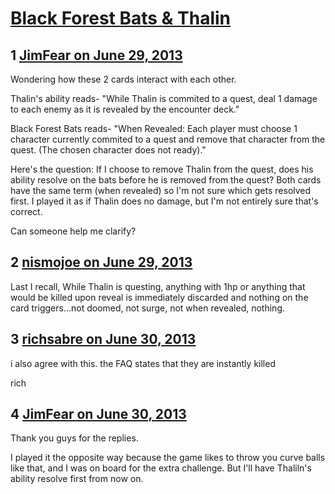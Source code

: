 # [Black Forest Bats &amp; Thalin](https://community.fantasyflightgames.com/topic/85642-black-forest-bats-thalin/)

## 1 [JimFear on June 29, 2013](https://community.fantasyflightgames.com/topic/85642-black-forest-bats-thalin/?do=findComment&comment=806958)

Wondering how these 2 cards interact with each other.

Thalin's ability reads- "While Thalin is commited to a quest, deal 1 damage to each enemy as it is revealed by the encounter deck."

Black Forest Bats reads- "When Revealed: Each player must choose 1 character currently commited to a quest and remove that character from the quest. (The chosen character does not ready)."

Here's the question: If I choose to remove Thalin from the quest, does his ability resolve on the bats before he is removed from the quest? Both cards have the same term (when revealed) so I'm not sure which gets resolved first. I played it as if Thalin does no damage, but I'm not entirely sure that's correct.

Can someone help me clarify?

## 2 [nismojoe on June 29, 2013](https://community.fantasyflightgames.com/topic/85642-black-forest-bats-thalin/?do=findComment&comment=806967)

Last I recall, While Thalin is questing, anything with 1hp or anything that would be killed upon reveal is immediately discarded and nothing on the card triggers…not doomed, not surge, not when revealed, nothing. 

## 3 [richsabre on June 30, 2013](https://community.fantasyflightgames.com/topic/85642-black-forest-bats-thalin/?do=findComment&comment=807162)

i also agree with this. the FAQ states that they are instantly killed

rich

## 4 [JimFear on June 30, 2013](https://community.fantasyflightgames.com/topic/85642-black-forest-bats-thalin/?do=findComment&comment=807207)

Thank you guys for the replies.

I played it the opposite way because the game likes to throw you curve balls like that, and I was on board for the extra challenge. But I'll have Thaliln's ability resolve first from now on.

 

 

